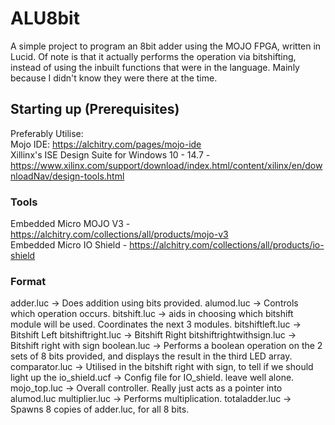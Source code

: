 # ALU8bit
A simple project to program an 8bit adder using the MOJO FPGA, written in Lucid. Of note is that it actually performs the operation via bitshifting, instead of using the inbuilt functions that were in the language. Mainly because I didn't know they were there at the time.
## Starting up (Prerequisites)
Preferably Utilise:<br>
Mojo IDE: https://alchitry.com/pages/mojo-ide <br>
Xillinx's ISE Design Suite for Windows 10 - 14.7  - https://www.xilinx.com/support/download/index.html/content/xilinx/en/downloadNav/design-tools.html <br>
### Tools
Embedded Micro MOJO V3 - https://alchitry.com/collections/all/products/mojo-v3 <br>
Embedded Micro IO Shield - https://alchitry.com/collections/all/products/io-shield <br>
### Format
adder.luc -> Does addition using bits provided.
alumod.luc -> Controls which operation occurs.
bitshift.luc -> aids in choosing which bitshift module will be used. Coordinates the next 3 modules.
bitshiftleft.luc -> Bitshift Left
bitshiftright.luc -> Bitshift Right
bitshiftrightwithsign.luc -> Bitshift right with sign
boolean.luc -> Performs a boolean operation on the 2 sets of 8 bits provided, and displays the result in the third LED array.
comparator.luc -> Utilised in the bitshift right with sign, to tell if we should light up the 
io_shield.ucf -> Config file for IO_shield. leave well alone.
mojo_top.luc -> Overall controller. Really just acts as a pointer into alumod.luc
multiplier.luc -> Performs multiplication.
totaladder.luc -> Spawns 8 copies of adder.luc, for all 8 bits.
